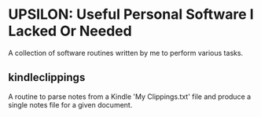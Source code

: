 # UPSILON: Useful Personal Software I Lacked Or Needed

A collection of software routines written by me to perform various tasks.

## kindleclippings

A routine to parse notes from a Kindle 'My Clippings.txt' file and produce a single notes file for a given document. 
